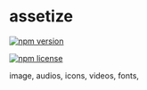 # assetize

[![npm version](https://img.shields.io/npm/v/assetize.svg)](https://www.npmjs.com/package/assetize)

<!-- [![npm downloads](https://img.shields.io/npm/dm/assetize.svg)](https://www.npmjs.com/package/assetize) -->

[![npm license](https://img.shields.io/npm/l/assetize.svg)](https://www.npmjs.com/package/assetize)

<!-- [![GitHub release](https://img.shields.io/github/release/assetize/assetize.svg)](https://github.com/assetize/assetize/releases) -->

image, audios, icons, videos, fonts,

